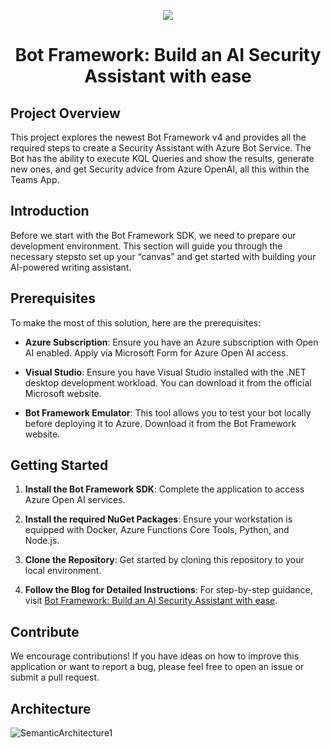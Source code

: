 <p align="center">
  <a href="https://skillicons.dev">
    <img src="https://skillicons.dev/icons?i=azure,cs,visualstudio,bots" />
  </a>
</p>

<h1 align="center">Bot Framework: Build an AI Security Assistant with ease</h1>


## Project Overview

This project explores the newest Bot Framework v4 and provides all the required steps to create a Security Assistant with Azure Bot Service. The Bot has the ability to execute KQL Queries and show the results, generate new ones, and get Security advice from Azure OpenAI, all this within the Teams App.

## Introduction

Before we start with the Bot Framework SDK, we need to prepare our development environment. This section will guide you through the necessary stepsto set up your “canvas” and get started with building your AI-powered writing assistant.

## Prerequisites

To make the most of this solution, here are the prerequisites:

- **Azure Subscription**: Ensure you have an Azure subscription with Open AI enabled. Apply via Microsoft Form for Azure Open AI access.

- **Visual Studio**:  Ensure you have Visual Studio installed with the .NET desktop development workload. You can download it from the official Microsoft website. 

- **Bot Framework Emulator**: This tool allows you to test your bot locally before deploying it to Azure. Download it from the Bot Framework website.

## Getting Started

1. **Install the Bot Framework SDK**: Complete the application to access Azure Open AI services.

2. **Install the required NuGet Packages**: Ensure your workstation is equipped with Docker, Azure Functions Core Tools, Python, and Node.js.

3. **Clone the Repository**: Get started by cloning this repository to your local environment.

4. **Follow the Blog for Detailed Instructions**: For step-by-step guidance, visit [Bot Framework: Build an AI Security Assistant with ease](https://www.cloudblogger.eu/2024/10/08/microsoft-copilot-sdk-building-a-security-assistant//).

## Contribute

We encourage contributions! If you have ideas on how to improve this application or want to report a bug, please feel free to open an issue or submit a pull request.


## Architecture

![SemanticArchitecture1](https://github.com/passadis/learning-aid/assets/53148138/9bab4863-e7b8-42cc-a9ff-fc4ca2d5c66d)

